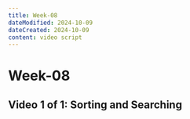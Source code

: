```yaml
---
title: Week-08
dateModified: 2024-10-09
dateCreated: 2024-10-09
content: video script
---
```


# Week-08

## Video 1 of 1: Sorting and Searching
